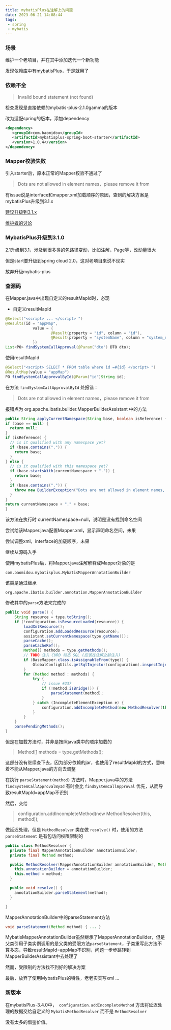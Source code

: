```yaml
---
title: mybatisPlus在注解上的问题
date: 2023-06-21 14:08:44
tags: 
 - spring
 - mybatis
---
```


### 场景

维护一个老项目，并在其中添加迭代一个新功能

发现依赖库中有mybatisPlus，于是就用了

### 依赖不全

> Invalid bound statement (not found)

检查发现是直接依赖的mybatis-plus-2.1.0gamma的版本

改为适配spring的版本，添加dependency

``` xml
<dependency>
   <groupId>com.baomidou</groupId>
   <artifactId>mybatisplus-spring-boot-starter</artifactId>
   <version>1.0.4</version>
</dependency>
```

### Mapper校验失败

引入starter后，原本正常的Mapper校验不通过了

> Dots are not allowed in element names，please remove it from

有issue说是interface和mapper.xml加载顺序的原因，查到的解决方案是mybatisPlus升级到3.1.x

[建议升级到3.1.x](https://blog.csdn.net/codeblf2/article/details/102687864)

[维护者的讨论](https://gitee.com/baomidou/mybatis-plus/issues/IYQI9)

### MybatisPlus升级到3.1.0

2.1升级到3.1，涉及到很多类的包路径变动，比如注解，Page等，改动量很大

但是start要升级到spring cloud 2.0，这对老项目来说不现实

放弃升级mybatis-plus

### 查源码

在Mapper.java中出现自定义的resultMapId时，必现

* 自定义resultMapId

``` java
@Select("<script> ... </script> ")
@Results(id = "appMap",
            value = {
                    @Result(property = "id", column = "id"),
                    @Result(property = "systemName", column = "system_name")
            })
List<PO> findSystemCallApproval(@Param("dto") DTO dto);
```

使用resultMapId

``` java
@Select("<script> SELECT * FROM table where id =#{id} </script> ")
@ResultMap(value = "appMap")
PO findSystemCallApprovalById(@Param("id")String id);
```

在方法 `findSystemCallApprovalById` 处报错：

> Dots are not allowed in element names，please remove it from

报错点为 org.apache.ibatis.builder.MapperBuilderAssistant 中的方法

``` java
public String applyCurrentNamespace(String base, boolean isReference) {
if (base == null) {
  return null;
}
if (isReference) {
  // is it qualified with any namespace yet?
  if (base.contains(".")) {
    return base;
  }
} else {
  // is it qualified with this namespace yet?
  if (base.startsWith(currentNamespace + ".")) {
    return base;
  }
  if (base.contains(".")) {
    throw new BuilderException("Dots are not allowed in element names, please remove it from " + base);
  }
}
return currentNamespace + "." + base;
}
```

该方法在执行时 currentNamespace=null，说明是没有找到命名空间

尝试给该Mapper.java配置Mapper.xml，显示声明命名空间，未果

尝试调整xml，interface的加载顺序，未果

继续从源码入手

使用mybatisPlus后，将Mapper.java注解解释成Mapper对象的是 

`com.baomidou.mybatisplus.MybatisMapperAnnotationBuilder`

该类是通过继承

`org.apache.ibatis.builder.annotation.MapperAnnotationBuilder`

修改其中的`parse`方法来完成的

``` java
public void parse() {
    String resource = type.toString();
    if (!configuration.isResourceLoaded(resource)) {
        loadXmlResource();
        configuration.addLoadedResource(resource);
        assistant.setCurrentNamespace(type.getName());
        parseCache();
        parseCacheRef();
        Method[] methods = type.getMethods();
        // TODO 注入 CURD 动态 SQL (应该在注解之前注入)
        if (BaseMapper.class.isAssignableFrom(type)) {
            GlobalConfigUtils.getSqlInjector(configuration).inspectInject(assistant, type);
        }
        for (Method method : methods) {
            try {
                // issue #237
                if (!method.isBridge()) {
                    parseStatement(method);
                }
            } catch (IncompleteElementException e) {
                configuration.addIncompleteMethod(new MethodResolver(this, method));
            }
        }
    }
    parsePendingMethods();
}
```

但是在加载方法时，并非是按照java类中的顺序加载的

> Method[] methods = type.getMethods();

这部分没有继续查下去，因为部分依赖的jar，也使用了resultMapId的方式，意味着不能从Mapper.java的方向去调整

在执行 `parseStatement(method)` 方法时，Mapper.java中的方法 `findSystemCallApprovalById` 有时会比 `findSystemCallApproval` 优先，从而导致resultMapId=appMap不识别

然后，交给

> configuration.addIncompleteMethod(new MethodResolver(this, method));

做延迟处理，但是 `MethodResolver` 类在做 `resolve()` 时，使用的方法 `parseStatement` 是有包访问权限限制的

``` java
public class MethodResolver {
  private final MapperAnnotationBuilder annotationBuilder;
  private final Method method;

  public MethodResolver(MapperAnnotationBuilder annotationBuilder, Method method) {
    this.annotationBuilder = annotationBuilder;
    this.method = method;
  }

  public void resolve() {
    annotationBuilder.parseStatement(method);
  }

}
```

MapperAnnotationBuilder中的parseStatement方法

``` java
void parseStatement(Method method) { ... }
```

MybatisMapperAnnotationBuilder虽然继承了MapperAnnotationBuilder，但是父类引用子类实例调用的是父类的受限方法`parseStatement`，子类重写此方法不算多态，导致resultMapId=appMap不识别，问题一步步跳转到MapperBuilderAssistant中去处理了

然而，受限制的方法找不到好的解决方案

最后，放弃了使用MybatisPlus的特性，老老实实写xml ...

### 新版本

在mybatisPlus-3.4.0中，` configuration.addIncompleteMethod` 方法将延迟处理的数据交给自定义的 `MybatisMethodResolver` 而不是 `MethodResolver`

没有太多的借鉴价值。

